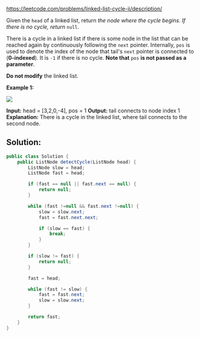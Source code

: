 https://leetcode.com/problems/linked-list-cycle-ii/description/

Given the `head` of a linked list, return _the node where the cycle begins. If there is no cycle, return_ `null`.

There is a cycle in a linked list if there is some node in the list that can be reached again by continuously following the `next` pointer. Internally, `pos` is used to denote the index of the node that tail's `next` pointer is connected to (**0-indexed**). It is `-1` if there is no cycle. **Note that** `pos` **is not passed as a parameter**.

**Do not modify** the linked list.

**Example 1:**

![](https://assets.leetcode.com/uploads/2018/12/07/circularlinkedlist.png)

**Input:** head = [3,2,0,-4], pos = 1
**Output:** tail connects to node index 1
**Explanation:** There is a cycle in the linked list, where tail connects to the second node.

## Solution:

```java
public class Solution {
    public ListNode detectCycle(ListNode head) {
        ListNode slow = head;
        ListNode fast = head;

        if (fast == null || fast.next == null) {
            return null;
        }

        while (fast !=null && fast.next !=null) {
            slow = slow.next;
            fast = fast.next.next;

            if (slow == fast) {
                break;
            }
        }        

        if (slow != fast) {
            return null;
        }

        fast = head;

        while (fast != slow) {
            fast = fast.next;
            slow = slow.next;
        }

        return fast;
    }
}
```